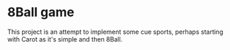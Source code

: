 # 8Ball game
This project is an attempt to implement some cue sports, perhaps starting with Carot as it's simple and then 8Ball.
